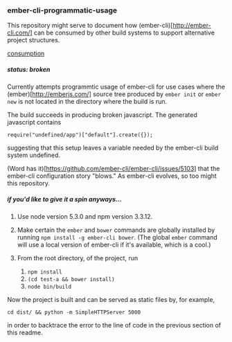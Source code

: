 ### ember-cli-programmatic-usage

This repository might serve to document how (ember-cli)[http://ember-cli.com/]
can be consumed by other build systems to support alternative project structures.

[consumption](https://upload.wikimedia.org/wikipedia/commons/thumb/8/82/Francisco_de_Goya,_Saturno_devorando_a_su_hijo_(1819-1823).jpg/261px-Francisco_de_Goya,_Saturno_devorando_a_su_hijo_(1819-1823).jpg)

##### status: broken

Currently attempts programmtic usage of ember-cli for use cases where the
(ember)[http://emberjs.com/]
source tree produced by `ember init` or `ember new`
is not located in the directory where the build is run.

The build succeeds in producing broken javascript.  The generated javascript contains

    require("undefined/app")["default"].create({});

suggesting that this setup leaves a variable needed by the ember-cli build system undefined.

(Word has it)[https://github.com/ember-cli/ember-cli/issues/5103]
that the ember-cli configuration story "blows."  As ember-cli evolves, so too might this repository.

##### if you'd like to give it a spin anyways...

1. Use node version 5.3.0 and npm version 3.3.12.

2. Make certain the `ember` and `bower` commands are globally installed
   by running `npm install -g ember-cli bower`.
   (The global `ember` command will use a local version of
    ember-cli if it's available, which is a cool.)

3. From the root directory, of the project, run
   1. `npm install`
   2. `(cd test-a && bower install)`
   3. `node bin/build`

Now the project is built and can be served as static files
by, for example,

    cd dist/ && python -m SimpleHTTPServer 5000

in order to backtrace the error to the line of code in the previous section of this readme.
